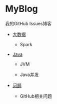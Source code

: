 # MyBlog
我的GitHub Issues博客

- [大数据](https://github.com/HeCCXX/MyBlog/projects/2)

  - Spark

- [Java](https://github.com/HeCCXX/MyBlog/projects/1)

  - JVM
  
  - Java并发
  
- [问题](https://github.com/HeCCXX/MyBlog/projects/3)

  - GitHub相关问题
 

